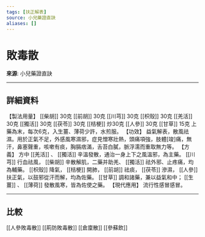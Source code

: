 ```yaml
---
tags: [扶正解表]
source: 小兒藥證直訣
aliases: []
---
```


# 敗毒散

**來源**: 小兒藥證直訣  

---

## 詳細資料
【製法用量】 [[柴胡]] 30克 [[前胡]] 30克 [[川芎]] 30克 [[枳殼]] 30克 [[羌活]] 30克 [[獨活]] 30克 [[茯苓]] 30克 [[桔梗]] 炒30克 [[人參]] 30克 [[甘草]] 15克
上藥為末，每次6克，入生薑、薄荷少許，水煎服。
【功效】
益氣解表，散風祛濕。用於正氣不足，外感風寒濕邪，症見憎寒壯熱，頭痛項強，肢體[竣]痛，無汗，鼻塞聲重，咳嗽有痰，胸膈痞滿，舌苔白膩，脈浮濡而重取無力等。
【方義】
方中 [[羌活]] 、 [[獨活]] 辛溫發散，通治一身上下之風溫邪，為主藥。 [[川芎]] 行血祛風， [[柴胡]] 辛散解肌，二藥并助羌、 [[獨活]] 祛外邪、止疼痛，均為輔藥。 [[枳殼]] 降氣， [[桔梗]] 開肺， [[前胡]] 祛痰， [[茯苓]] 滲濕， [[人參]] 扶正氣，以鼓邪從汗而解，均為佐藥。 [[甘草]] 調和諸藥，兼以益氣和中； [[生薑]] 、 [[薄荷]] 發散風寒，皆為佐使之藥。
【現代應用】
流行性感冒感冒。

---

## 比較
[[人參敗毒散]]
[[荊防敗毒散]]
[[倉廩散]]
[[參蘇飲]]
